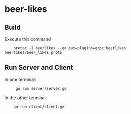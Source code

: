 # beer-likes

## Build

Execute this command 

        protoc -I beerlikes --go_out=plugins=grpc:beerlikes beerlikes/beer_likes.proto

## Run Server and Client

In one terminal: 

         go run server/server.go


In the other terminal:

        go run client/client.go
